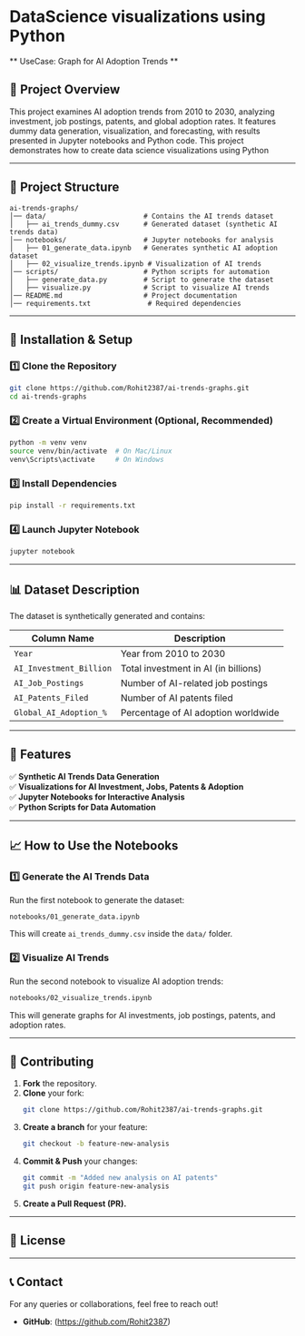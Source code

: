  # DataScience visualizations using Python 
** UseCase: Graph for AI Adoption Trends ** 

## 📌 Project Overview
This project examines AI adoption trends from 2010 to 2030, analyzing investment, job postings, patents, and global adoption rates. It features dummy data generation, visualization, and forecasting, with results presented in Jupyter notebooks and Python code. This project demonstrates how to create data science visualizations using Python

---

## 📁 Project Structure
```
ai-trends-graphs/
│── data/                        # Contains the AI trends dataset
│   ├── ai_trends_dummy.csv      # Generated dataset (synthetic AI trends data)
│── notebooks/                   # Jupyter notebooks for analysis
│   ├── 01_generate_data.ipynb   # Generates synthetic AI adoption dataset
│   ├── 02_visualize_trends.ipynb # Visualization of AI trends
│── scripts/                     # Python scripts for automation
│   ├── generate_data.py         # Script to generate the dataset
│   ├── visualize.py             # Script to visualize AI trends
│── README.md                    # Project documentation
│── requirements.txt              # Required dependencies
```

---

## 🔧 Installation & Setup

### **1️⃣ Clone the Repository**
```bash
git clone https://github.com/Rohit2387/ai-trends-graphs.git
cd ai-trends-graphs
```

### **2️⃣ Create a Virtual Environment (Optional, Recommended)**
```bash
python -m venv venv
source venv/bin/activate  # On Mac/Linux
venv\Scripts\activate     # On Windows
```

### **3️⃣ Install Dependencies**
```bash
pip install -r requirements.txt
```

### **4️⃣ Launch Jupyter Notebook**
```bash
jupyter notebook
```

---

## 📊 Dataset Description
The dataset is synthetically generated and contains:

| Column Name               | Description |
|---------------------------|-------------|
| `Year`                    | Year from 2010 to 2030 |
| `AI_Investment_Billion`   | Total investment in AI (in billions) |
| `AI_Job_Postings`         | Number of AI-related job postings |
| `AI_Patents_Filed`        | Number of AI patents filed |
| `Global_AI_Adoption_%`    | Percentage of AI adoption worldwide |

---

## 📜 Features
✅ **Synthetic AI Trends Data Generation**  
✅ **Visualizations for AI Investment, Jobs, Patents & Adoption**  
✅ **Jupyter Notebooks for Interactive Analysis**  
✅ **Python Scripts for Data Automation**  

---

## 📈 How to Use the Notebooks
### **1️⃣ Generate the AI Trends Data**
Run the first notebook to generate the dataset:
```bash
notebooks/01_generate_data.ipynb
```
This will create `ai_trends_dummy.csv` inside the `data/` folder.

### **2️⃣ Visualize AI Trends**
Run the second notebook to visualize AI adoption trends:
```bash
notebooks/02_visualize_trends.ipynb
```
This will generate graphs for AI investments, job postings, patents, and adoption rates.

---

## 🤝 Contributing
1. **Fork** the repository.
2. **Clone** your fork:
   ```bash
   git clone https://github.com/Rohit2387/ai-trends-graphs.git
   ```
3. **Create a branch** for your feature:
   ```bash
   git checkout -b feature-new-analysis
   ```
4. **Commit & Push** your changes:
   ```bash
   git commit -m "Added new analysis on AI patents"
   git push origin feature-new-analysis
   ```
5. **Create a Pull Request (PR).**

---

## 📜 License

---

## 📞 Contact
For any queries or collaborations, feel free to reach out!
- **GitHub**: (https://github.com/Rohit2387)


 

